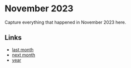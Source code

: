 # November 2023

Capture everything that happened in November 2023 here.

## Links
- [last month](calendar/months/2023-10.md)
- [next month](calendar/months/2023-12.md)
- [year](calendar/years/2023.md)